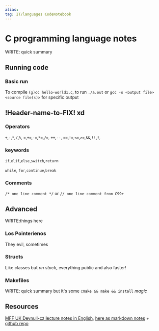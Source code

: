 ```yaml
---
alias:
tag: IT/languages CodeNotebook 
---
```


# C programming language notes

WRITE: quick summary

## Running code

### Basic run

To compile `(g)cc hello-world1.c`, to run `./a.out` or `gcc -o <output file> <source file(s)>` for specific output

## !Header-name-to-FIX! xd

### Operators

`+`,`-`,`*`,`/`,`%`,
`=`,`+=`,`-=`,`*=`,`/=`,
`++`,`--`,
`==`,`!=`,`<=`,`>=`,`&&`,`!!`,`!`,

### keywords

`if`,`elif`,`else`,`switch`,`return`

`while`, `for`,`continue`,`break`

### Comments

`/* one line comment */` or `// one line comment from C99+`

## Advanced

WRITE:things here

### Los Pointerienos

They evil, sometimes

### Structs

Like classes but *on stack*, everything public and also faster!

### Makefiles

WRITE: quick summary but it's some `cmake && make && install` *magic*

## Resources

[MFF UK Devnull-cz lecture notes in English](https://github.com/devnull-cz/c-prog-lang), [here as markdown notes](https://github.com/devnull-cz/c-prog-lang/tree/notes) + [github repo](https://github.com/devnull-cz/c-prog-lang)
